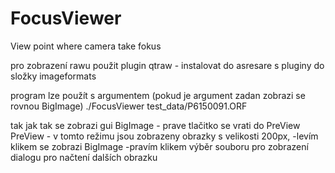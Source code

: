 # FocusViewer
View point where camera take fokus

pro zobrazení rawu použit plugin qtraw - instalovat do asresare s pluginy do složky imageformats

program lze použít s argumentem (pokud je argument zadan zobrazi se rovnou BigImage)
./FocusViewer  test_data/P6150091.ORF


tak jak tak se zobrazi gui
BigImage - prave tlačitko se vrati do PreView
PreView - v tomto režimu jsou zobrazeny obrazky s velikosti 200px,
		-levím klikem se zobrazi BigImage
		-pravím klikem výběr souboru pro zobrazení dialogu pro načtení dalších obrazku
